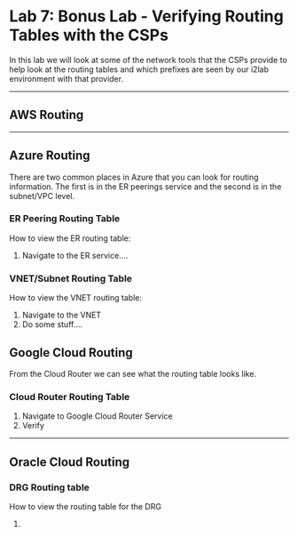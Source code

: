# Lab 7: Bonus Lab - Verifying Routing Tables with the CSPs

In this lab we will look at some of the network tools that the CSPs provide to help look at the routing tables and which prefixes are seen by our i2lab environment with that provider.

---

## AWS Routing

---

## Azure Routing

There are two common places in Azure that you can look for routing information. The first is in the ER peerings service and the second is in the subnet/VPC level.

### ER Peering Routing Table

How to view the ER routing table:

1. Navigate to the ER service....

### VNET/Subnet Routing Table

How to view the VNET routing table:

1. Navigate to the VNET
2. Do some stuff....

## Google Cloud Routing

From the Cloud Router we can see what the routing table looks like.

### Cloud Router Routing Table

1. Navigate to Google Cloud Router Service
2. Verify

---

## Oracle Cloud Routing

### DRG Routing table

How to view the routing table for the DRG

1. 